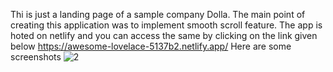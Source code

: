 Thi is just a landing page of a sample company Dolla. The main point of creating this application was to implement smooth scroll feature. The app is hoted on netlify and you can access the same by clicking on the link given below
https://awesome-lovelace-5137b2.netlify.app/
Here are some screenshots
![2](https://user-images.githubusercontent.com/83940432/146009614-1a5be442-d614-479b-8008-dc24d15222ff.png)

